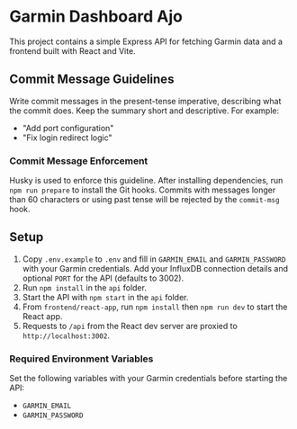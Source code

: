 # Garmin Dashboard Ajo

This project contains a simple Express API for fetching Garmin data and a frontend built with React and Vite.

## Commit Message Guidelines

Write commit messages in the present-tense imperative, describing what the commit does. Keep the summary short and descriptive. For example:

- "Add port configuration"
- "Fix login redirect logic"

### Commit Message Enforcement

Husky is used to enforce this guideline. After installing dependencies, run
`npm run prepare` to install the Git hooks. Commits with messages longer than
60 characters or using past tense will be rejected by the `commit-msg` hook.

## Setup

1. Copy `.env.example` to `.env` and fill in `GARMIN_EMAIL` and `GARMIN_PASSWORD` with your Garmin credentials. Add your InfluxDB connection details and optional `PORT` for the API (defaults to 3002).
2. Run `npm install` in the `api` folder.
3. Start the API with `npm start` in the `api` folder.
4. From `frontend/react-app`, run `npm install` then `npm run dev` to start the React app.
5. Requests to `/api` from the React dev server are proxied to `http://localhost:3002`.

### Required Environment Variables

Set the following variables with your Garmin credentials before starting the API:

- `GARMIN_EMAIL`
- `GARMIN_PASSWORD`
